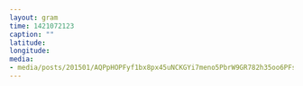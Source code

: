 ```yaml
---
layout: gram
time: 1421072123
caption: ""
latitude: 
longitude: 
media:
- media/posts/201501/AQPpHOPFyf1bx8px45uNCKGYi7meno5PbrW9GR782h35oo6PFsIyT8eFJVdC2lCMr1EGdO5_PIVoaYTSOjGlw__vqvmBONnLBojIQI_17843632537000351.mp4
---
```


